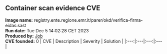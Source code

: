 ## Container scan evidence CVE
<strong>Image name:</strong> registry.ente.regione.emr.it/parer/okd/verifica-firma-eidas:sast
<br/><strong>Run date:</strong> Tue Dec 5 14:02:28 CET 2023
<br/><strong>Produced by:</strong> <a href="https://gitlab.ente.regione.emr.it/parer/okd/verifica-firma-eidas/-/jobs/140656">Job</a>
<br/><strong>CVE founded:</strong> 0
| CVE | Description | Severity | Solution | 
|:---:|:---|:---:|:---|
